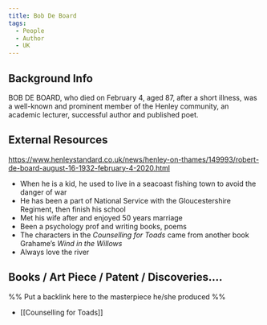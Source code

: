 ```yaml
---
title: Bob De Board
tags:
  - People
  - Author
  - UK
---
```

## Background Info
BOB DE BOARD, who died on February 4, aged 87, after a short illness, was a well-known and prominent member of the Henley community, an academic lecturer, successful author and published poet.

## External Resources
https://www.henleystandard.co.uk/news/henley-on-thames/149993/robert-de-board-august-16-1932-february-4-2020.html
- When he is a kid, he used to live in a seacoast fishing town to avoid the danger of war
- He has been a part of National Service with the Gloucestershire Regiment, then finish his school
- Met his wife after and enjoyed 50 years marriage
- Been a psychology prof and writing books, poems
- The characters in the _Counselling for Toads_ came from another book Grahame’s  _Wind in the Willows_
- Always love the river
## Books / Art Piece / Patent / Discoveries....
%% Put a backlink here to the masterpiece he/she produced %%
- [[Counselling for Toads]]